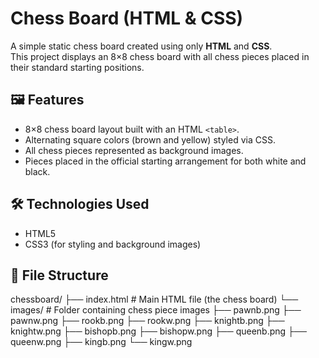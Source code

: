 # Chess Board (HTML & CSS)

A simple static chess board created using only **HTML** and **CSS**.  
This project displays an 8×8 chess board with all chess pieces placed in their standard starting positions.

## 🖼️ Features
- 8×8 chess board layout built with an HTML `<table>`.
- Alternating square colors (brown and yellow) styled via CSS.
- All chess pieces represented as background images.
- Pieces placed in the official starting arrangement for both white and black.

## 🛠️ Technologies Used
- HTML5
- CSS3 (for styling and background images)

## 📂 File Structure
chessboard/
├── index.html # Main HTML file (the chess board)
└── images/ # Folder containing chess piece images
├── pawnb.png
├── pawnw.png
├── rookb.png
├── rookw.png
├── knightb.png
├── knightw.png
├── bishopb.png
├── bishopw.png
├── queenb.png
├── queenw.png
├── kingb.png
└── kingw.png
